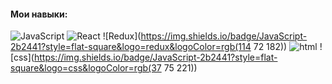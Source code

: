#### Мои навыки:
  ![JavaScript](https://img.shields.io/badge/JavaScript-2b2441?style=flat-square&logo=javaScript&logoColor=efd81d)
  ![React](https://img.shields.io/badge/JavaScript-2b2441?style=flat-square&logo=react&logoColor=5ed3f3)
  ![Redux](https://img.shields.io/badge/JavaScript-2b2441?style=flat-square&logo=redux&logoColor=rgb(114 72 182))
  ![html](https://img.shields.io/badge/JavaScript-2b2441?style=flat-square&logo=html&logoColor=df4a25)
  ![css](https://img.shields.io/badge/JavaScript-2b2441?style=flat-square&logo=css&logoColor=rgb(37 75 221))

